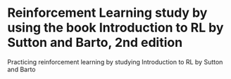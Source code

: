 # Reinforcement Learning study by using the book Introduction to RL by Sutton and Barto, 2nd edition
Practicing reinforcement learning by studying Introduction to RL by Sutton and Barto
